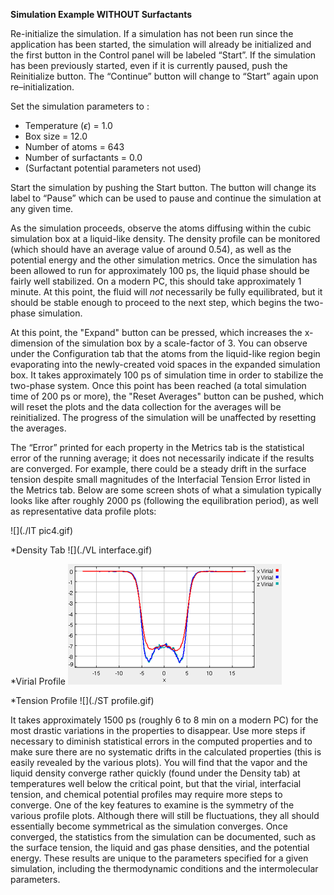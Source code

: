 
**Simulation Example WITHOUT Surfactants**


Re-initialize the simulation. If a simulation has not been run since the application has been started, the
simulation will already be initialized and the first button in the Control panel will be labeled “Start”. If
the simulation has been previously started, even if it is currently paused, push the Reinitialize button. The
“Continue” button will change to “Start” again upon re–initialization.

Set the simulation parameters to :

* Temperature ($\epsilon$) = 1.0
* Box size = 12.0
* Number of atoms = 643
* Number of surfactants = 0.0
* (Surfactant potential parameters not used)



Start the simulation by pushing the Start button. The button will change its label to “Pause” which can be
used to pause and continue the simulation at any given time.

As the simulation proceeds, observe the atoms diffusing within the cubic simulation
box at a liquid-like density.  The density profile can be monitored (which should have an average value of around
0.54), as well as the potential energy and the other simulation metrics.  Once the simulation
has been allowed to run for approximately 100 ps, the liquid phase should be fairly well stabilized.  On a 
modern PC, this should take approximately 1 minute.  At this point, the fluid will *not* necessarily be
fully equilibrated, but it should be stable enough to proceed to the next step, which begins the two-phase simulation.

At this point, the "Expand" button can be pressed, which increases the x-dimension of the 
simulation box by a scale-factor of 3.  You can observe under the Configuration tab that the atoms
from the liquid-like region begin evaporating into the newly-created void spaces in the expanded simulation box.
It takes approximately 100 ps of simulation time in order to stabilize the two-phase system.  Once this
point has been reached (a total simulation time of 200 ps or more), the "Reset Averages" button can be pushed,
which will reset the plots and the data collection for the averages will be reinitialized.  The progress of the
simulation will be unaffected by resetting the averages.

The “Error” printed for each property in the Metrics tab is the statistical error of the running average; it does not necessarily indicate if the results are converged. For example, there could be a steady drift in the surface tension despite
small magnitudes of the Interfacial Tension Error listed in the Metrics tab.  Below are some screen shots
of what a simulation typically looks like after roughly 2000 ps (following the equilibration period), as well as representative data profile plots:




![](./IT pic4.gif)




*Density Tab
![](./VL interface.gif)




*Virial Profile
![](./Virial.gif)




*Tension Profile
![](./ST profile.gif)




It takes approximately 1500 ps (roughly 6 to 8 min on a modern PC) for the most drastic
variations in the properties to disappear.  Use more steps if necessary to diminish statistical errors in the computed properties and
to make sure there are no systematic drifts in the calculated properties (this is easily revealed by the various
plots). You will find that the vapor and the liquid density converge rather quickly (found under the Density tab)
at temperatures well below the critical point, but that the virial, interfacial tension, and chemical potential profiles may require more steps to converge.  One of the key features to examine is the symmetry of the various profile plots.
Although there will still be fluctuations, they all should essentially become symmetrical as the simulation converges.  Once converged, the statistics from the simulation can be documented, such as the surface tension, the liquid and gas phase densities, and the potential energy.  These results are unique to the parameters specified for a given simulation, including the thermodynamic conditions and the intermolecular parameters.